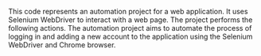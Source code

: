 This code represents an automation project for a web application. It uses Selenium WebDriver to interact with a web page. 
The project performs the following actions. The automation project aims to automate the process of logging in and adding a new account to the application using the Selenium WebDriver and Chrome browser.
